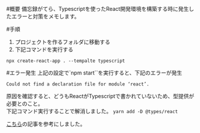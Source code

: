 <!--
title:   typescript環境開発時のエラー（初心者向け）
tags:    React,TypeScript,エラー
id:      46ddac35218ac072fe36
private: false
-->
#概要
備忘録がてら、Typescriptを使ったReact開発環境を構築する時に発生したエラーと対策をメモします。

#手順
1. プロジェクトを作るフォルダに移動する
1. 下記コマンドを実行する

```
npx create-react-app . --tempalte typescript
```


#エラー発生
上記の設定で`npm start``を実行すると、下記のエラーが発生

```
Could not find a declaration file for module ‘react’.
```

原因を確認すると、どうもReactがTypescriptで書かれていないため、型提供が必要とのこと。<br>
下記コマンド実行することで解消しました。
`
yarn add -D @types/react
`


[こちら](https://qiita.com/waniwaninowani/items/7ea8b4eacab296758c19)の記事を参考にしました。